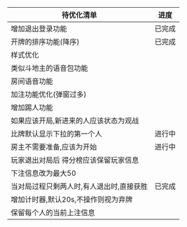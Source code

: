 | 待优化清单                 | 进度   |
|-----------------------| ------ |
| 增加退出登录功能              | 已完成 |
| 开牌的排序功能(降序)           | 已完成 |
| 样式优化                  |        |
| 类似斗地主的语音包功能           |        |
| 房间语音功能                |        |
| 加注功能优化(弹窗过多)          |        |
| 增加踢人功能                |        |
| 如果应该开局,新进来的人应该状态为观战   |        |
| 比牌默认显示下拉的第一个人         | 进行中 |
| 房主不需要准备,应该为开始         | 进行中 |
| 玩家退出对局后 得分榜应该保留玩家信息   |        |
| 下注信息改为最大50            |        |
| 当对局过程只剩两人时,有人退出时,直接获胜 | 已完成 |
| 增加计时器,默认20s,不操作则视为弃牌  |        |
| 保留每个人的当前上注信息          |        |

